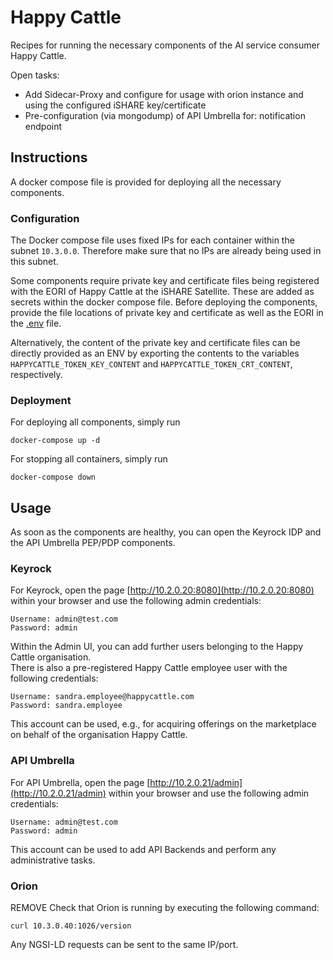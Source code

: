 # Happy Cattle

Recipes for running the necessary components of the AI service consumer Happy Cattle.

Open tasks:
* Add Sidecar-Proxy and configure for usage with orion instance and using the configured iSHARE key/certificate
* Pre-configuration (via mongodump) of API Umbrella for: notification endpoint



## Instructions

A docker compose file is provided for deploying all the necessary components. 



### Configuration

The Docker compose file uses fixed IPs for each container within the subnet `10.3.0.0`. Therefore make sure 
that no IPs are already being used in this subnet.

Some components require private key and certificate files being registered with the EORI of Happy Cattle at the 
iSHARE Satellite. These are added as secrets within the docker compose file. 
Before deploying the components, provide the file locations of private key and certificate as well as the EORI in 
the [.env](./.env) file.

Alternatively, the content of the private key and certificate files can be directly provided as an ENV by 
exporting the contents to the variables `HAPPYCATTLE_TOKEN_KEY_CONTENT` and `HAPPYCATTLE_TOKEN_CRT_CONTENT`, respectively.


### Deployment

For deploying all components, simply run
```shell
docker-compose up -d
```

For stopping all containers, simply run
```shell
docker-compose down
```



## Usage

As soon as the components are healthy, you can open the Keyrock IDP and the API Umbrella PEP/PDP components.


### Keyrock

For Keyrock, open the page [http://10.2.0.20:8080](http://10.2.0.20:8080) 
within your browser and use the following admin credentials: 
```
Username: admin@test.com
Password: admin
```
Within the Admin UI, you can add further users belonging to the Happy Cattle organisation.  
There is also a pre-registered Happy Cattle employee user with the following credentials:
```
Username: sandra.employee@happycattle.com
Password: sandra.employee
```
This account can be used, e.g., for acquiring offerings on the marketplace on behalf of the 
organisation Happy Cattle.


### API Umbrella

For API Umbrella, open the page [http://10.2.0.21/admin](http://10.2.0.21/admin) 
within your browser and use the following admin credentials: 
```
Username: admin@test.com
Password: admin
```
This account can be used to add API Backends and perform any administrative tasks.


### Orion
REMOVE
Check that Orion is running by executing the following command:
```shell
curl 10.3.0.40:1026/version
```
Any NGSI-LD requests can be sent to the same IP/port.


